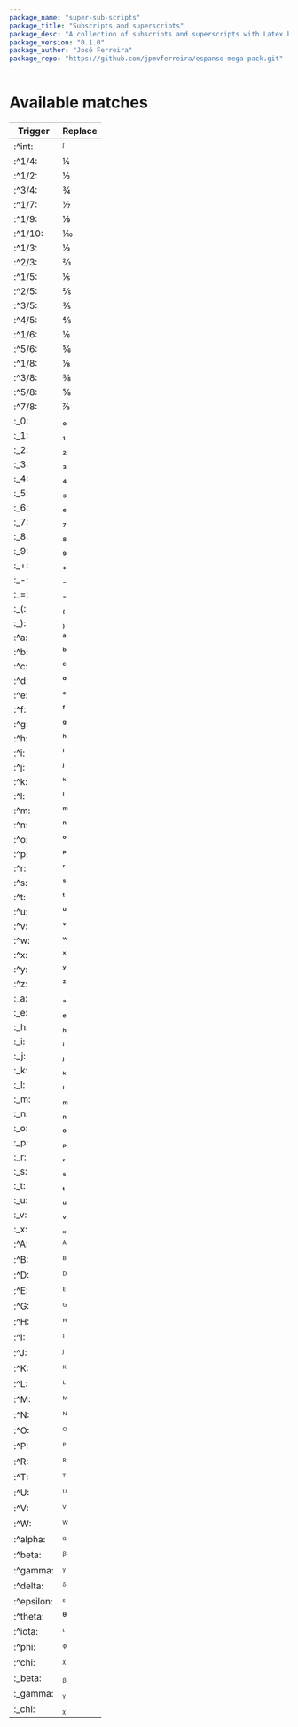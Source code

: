 ```yaml
---
package_name: "super-sub-scripts"
package_title: "Subscripts and superscripts"
package_desc: "A collection of subscripts and superscripts with Latex based naming scheme"
package_version: "0.1.0"
package_author: "José Ferreira"
package_repo: "https://github.com/jpmvferreira/espanso-mega-pack.git"
---
```


# Available matches
| Trigger    | Replace   |
|------------|-----------|
| :^int:     | ᶴ         |
| :^1/4:     | ¼         |
| :^1/2:     | ½         |
| :^3/4:     | ¾         |
| :^1/7:     | ⅐         |
| :^1/9:     | ⅑         |
| :^1/10:    | ⅒         |
| :^1/3:     | ⅓         |
| :^2/3:     | ⅔         |
| :^1/5:     | ⅕         |
| :^2/5:     | ⅖         |
| :^3/5:     | ⅗         |
| :^4/5:     | ⅘         |
| :^1/6:     | ⅙         |
| :^5/6:     | ⅚         |
| :^1/8:     | ⅛         |
| :^3/8:     | ⅜         |
| :^5/8:     | ⅝         |
| :^7/8:     | ⅞         |
| :_0:       | ₀         |
| :_1:       | ₁         |
| :_2:       | ₂         |
| :_3:       | ₃         |
| :_4:       | ₄         |
| :_5:       | ₅         |
| :_6:       | ₆         |
| :_7:       | ₇         |
| :_8:       | ₈         |
| :_9:       | ₉         |
| :_+:       | ₊         |
| :_-:       | ₋         |
| :_=:       | ₌         |
| :_(:       | ₍         |
| :_):       | ₎         |
| :^a:       | ᵃ         |
| :^b:       | ᵇ         |
| :^c:       | ᶜ         |
| :^d:       | ᵈ         |
| :^e:       | ᵉ         |
| :^f:       | ᶠ         |
| :^g:       | ᵍ         |
| :^h:       | ʰ         |
| :^i:       | ⁱ         |
| :^j:       | ʲ         |
| :^k:       | ᵏ         |
| :^l:       | ˡ         |
| :^m:       | ᵐ         |
| :^n:       | ⁿ         |
| :^o:       | ᵒ         |
| :^p:       | ᵖ         |
| :^r:       | ʳ         |
| :^s:       | ˢ         |
| :^t:       | ᵗ         |
| :^u:       | ᵘ         |
| :^v:       | ᵛ         |
| :^w:       | ʷ         |
| :^x:       | ˣ         |
| :^y:       | ʸ         |
| :^z:       | ᶻ         |
| :_a:       | ₐ         |
| :_e:       | ₑ         |
| :_h:       | ₕ         |
| :_i:       | ᵢ         |
| :_j:       | ⱼ         |
| :_k:       | ₖ         |
| :_l:       | ₗ         |
| :_m:       | ₘ         |
| :_n:       | ₙ         |
| :_o:       | ₒ         |
| :_p:       | ₚ         |
| :_r:       | ᵣ         |
| :_s:       | ₛ         |
| :_t:       | ₜ         |
| :_u:       | ᵤ         |
| :_v:       | ᵥ         |
| :_x:       | ₓ         |
| :^A:       | ᴬ         |
| :^B:       | ᴮ         |
| :^D:       | ᴰ         |
| :^E:       | ᴱ         |
| :^G:       | ᴳ         |
| :^H:       | ᴴ         |
| :^I:       | ᴵ         |
| :^J:       | ᴶ         |
| :^K:       | ᴷ         |
| :^L:       | ᴸ         |
| :^M:       | ᴹ         |
| :^N:       | ᴺ         |
| :^O:       | ᴼ         |
| :^P:       | ᴾ         |
| :^R:       | ᴿ         |
| :^T:       | ᵀ         |
| :^U:       | ᵁ         |
| :^V:       | ⱽ         |
| :^W:       | ᵂ         |
| :^alpha:   | ᵅ         |
| :^beta:    | ᵝ         |
| :^gamma:   | ᵞ         |
| :^delta:   | ᵟ         |
| :^epsilon: | ᵋ         |
| :^theta:   | ᶿ         |
| :^iota:    | ᶥ         |
| :^phi:     | ᶲ         |
| :^chi:     | ᵡ         |
| :_beta:    | ᵦ         |
| :_gamma:   | ᵧ         |
| :_chi:     | ᵪ         |
